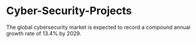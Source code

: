 # Cyber-Security-Projects
The global cybersecurity market is expected to record a compound annual growth rate of 13.4% by 2029.
